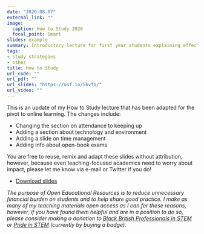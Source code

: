 ```yaml
---
date: "2020-08-07"
external_link: ""
image:
  caption: How to Study 2020
  focal_point: Smart
slides: example
summary: Introductory lecture for first year students explaining effective study strategies adapated for online learning
tags:
- study strategies
- other
title: How to Study
url_code: ""
url_pdf: ""
url_slides: "https://osf.io/5kvfb/"
url_video: ""
---
```


This is an update of my How to Study lecture that has been adapted for the pivot to online learning. The changes include:

* Changing the section on attendance to keeping up 
* Adding a section about technology and environment
* Adding a slide on time management
* Adding info about open-book exams

You are free to reuse, remix and adapt these slides without attribution, however, because even teaching-focused academics need to worry about impact, please let me know via e-mail or Twitter if you do!

* [Download slides](https://osf.io/5kvfb/)

*The purpose of Open Educational Resources is to reduce unnecessary financial burden on students and to help share good practice. I make as many of my teaching materials open access as I can for these reasons, however, if you have found them helpful and are in a position to do so, please consider making a donation to [Black British Professionals in STEM](https://bbstem.co.uk/donations/) or [Pride in STEM](https://prideinstem.org/shop/) (currently by buying a badge).*